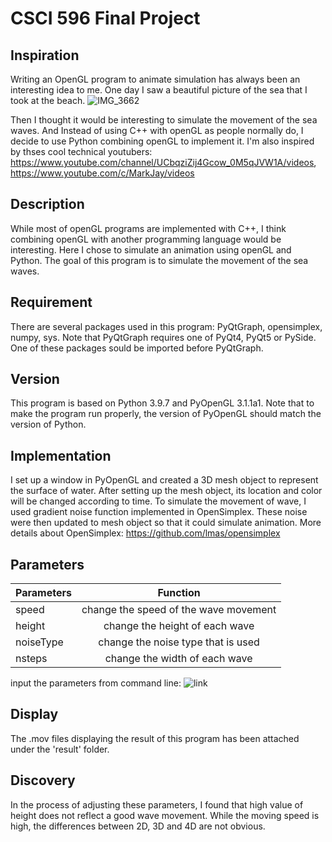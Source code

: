 # CSCI 596 Final Project

## Inspiration

Writing an OpenGL program to animate simulation has always been an interesting idea to me. One day I saw a beautiful picture of the sea that I took at the beach. 
![IMG_3662](https://user-images.githubusercontent.com/60117688/145937092-cff9072a-ffd3-4c00-86a0-c55835793b8d.JPG)

Then I thought it would be interesting to simulate the movement of the sea waves. And Instead of using C++ with openGL as people normally do, I decide to use Python combining openGL to implement it.
I'm also inspired by thses cool technical youtubers: https://www.youtube.com/channel/UCbqziZij4Gcow_0M5qJVW1A/videos, https://www.youtube.com/c/MarkJay/videos


## Description

While most of openGL programs are implemented with C++, I think combining openGL with another programming language would be interesting. Here I chose to simulate an animation using openGL and Python. The goal of this program is to simulate the movement of the sea waves.


## Requirement

There are several packages used in this program: PyQtGraph, opensimplex, numpy, sys. Note that PyQtGraph requires one of PyQt4, PyQt5 or PySide. One of these packages sould be imported before PyQtGraph. 


## Version

This program is based on Python 3.9.7 and PyOpenGL 3.1.1a1. Note that to make the program run properly, the version of PyOpenGL should match the version of Python.


## Implementation

I set up a window in PyOpenGL and created a 3D mesh object to represent the surface of water. After setting up the mesh object, its location and color will be changed according to time. To simulate the movement of wave, I used gradient noise function implemented in OpenSimplex. These noise were then updated to mesh object so that it could simulate animation.
More details about OpenSimplex: https://github.com/lmas/opensimplex


## Parameters

| Parameters    | Function                                 |
| ------------- |:----------------------------------------:|
| speed         | change the speed of the wave movement    |
| height        | change the height of each wave           |
| noiseType     | change the noise type that is used       |
| nsteps        | change the width of each wave            |

input the parameters from command line:
![link](ttps://user-images.githubusercontent.com/60117688/145937327-07adec81-5f43-412e-a0ba-d568572cff56.png)


## Display

The .mov files displaying the result of this program has been attached under the 'result' folder.


## Discovery

In the process of adjusting these parameters, I found that high value of height does not reflect a good wave movement. While the moving speed is high, the differences between 2D, 3D and 4D are not obvious.




